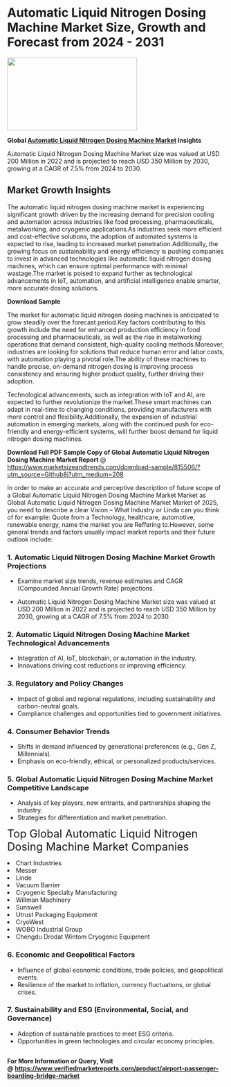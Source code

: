 <H1>Automatic Liquid Nitrogen Dosing Machine Market Size, Growth and Forecast from 2024 - 2031</H1><img class="aligncenter size-medium wp-image-584254" src="https://thirdeyenews.in/wp-content/uploads/2024/09/Global-Market-Research-300x168.jpeg" alt="" width="300" height="168" /><p><strong>Global&nbsp;<a href="https://www.marketsizeandtrends.com/download-sample/815506/?utm_source=Github8j?utm_medium=208">Automatic Liquid Nitrogen Dosing Machine Market</a> Insights</strong></p><p>Automatic Liquid Nitrogen Dosing Machine Market size was valued at USD 200 Million in 2022 and is projected to reach USD 350 Million by 2030, growing at a CAGR of 7.5% from 2024 to 2030.</p><p><h2>Market Growth Insights</h2> <p>The automatic liquid nitrogen dosing machine market is experiencing significant growth driven by the increasing demand for precision cooling and automation across industries like food processing, pharmaceuticals, metalworking, and cryogenic applications.As industries seek more efficient and cost-effective solutions, the adoption of automated systems is expected to rise, leading to increased market penetration.Additionally, the growing focus on sustainability and energy efficiency is pushing companies to invest in advanced technologies like automatic liquid nitrogen dosing machines, which can ensure optimal performance with minimal wastage.The market is poised to expand further as technological advancements in IoT, automation, and artificial intelligence enable smarter, more accurate dosing solutions.</p> <p><strong>Download Sample</strong></p> <p>The market for automatic liquid nitrogen dosing machines is anticipated to grow steadily over the forecast period.Key factors contributing to this growth include the need for enhanced production efficiency in food processing and pharmaceuticals, as well as the rise in metalworking operations that demand consistent, high-quality cooling methods.Moreover, industries are looking for solutions that reduce human error and labor costs, with automation playing a pivotal role.The ability of these machines to handle precise, on-demand nitrogen dosing is improving process consistency and ensuring higher product quality, further driving their adoption.</p> <p>Technological advancements, such as integration with IoT and AI, are expected to further revolutionize the market.These smart machines can adapt in real-time to changing conditions, providing manufacturers with more control and flexibility.Additionally, the expansion of industrial automation in emerging markets, along with the continued push for eco-friendly and energy-efficient systems, will further boost demand for liquid nitrogen dosing machines.</p> <p><span class=""><strong>Download Full PDF Sample Copy of Global Automatic Liquid Nitrogen Dosing Machine Market Report</strong> @ <a href="https://www.marketsizeandtrends.com/download-sample/815506/?utm_source=Github8j?utm_medium=208" target="_blank">https://www.marketsizeandtrends.com/download-sample/815506/?utm_source=Github8j?utm_medium=208</a></span></p><p>In order to make an accurate and perceptive description of future scope of a Global&nbsp;Automatic Liquid Nitrogen Dosing Machine Market Market as Global&nbsp;Automatic Liquid Nitrogen Dosing Machine Market Market of 2025, you need to describe a clear Vision &ndash; What Industry or Linda can you think of for example: Quote from a Technology, healthcare, automotive, renewable energy, name the market you are Reffering to.However, some general trends and factors usually impact market reports and their future outlook include:</p><h3>1.&nbsp;<strong>Automatic Liquid Nitrogen Dosing Machine Market Growth Projections</strong></h3><ul><li>Examine market size trends, revenue estimates and CAGR (Compounded Annual Growth Rate) projections.</li><li><p>Automatic Liquid Nitrogen Dosing Machine Market size was valued at USD 200 Million in 2022 and is projected to reach USD 350 Million by 2030, growing at a CAGR of 7.5% from 2024 to 2030.</p></li></ul><h3>2.&nbsp;<strong>Automatic Liquid Nitrogen Dosing Machine Market Technological Advancements</strong></h3><ul><li>Integration of AI, IoT, blockchain, or automation in the industry.</li><li>Innovations driving cost reductions or improving efficiency.</li></ul><h3>3.&nbsp;<strong>Regulatory and Policy Changes</strong></h3><ul><li>Impact of global and regional regulations, including sustainability and carbon-neutral goals.</li><li>Compliance challenges and opportunities tied to government initiatives.</li></ul><h3>4.&nbsp;<strong>Consumer Behavior Trends</strong></h3><ul><li>Shifts in demand influenced by generational preferences (e.g., Gen Z, Millennials).</li><li>Emphasis on eco-friendly, ethical, or personalized products/services.</li></ul><h3>5.&nbsp;<strong>Global Automatic Liquid Nitrogen Dosing Machine Market Competitive Landscape</strong></h3><ul><li>Analysis of key players, new entrants, and partnerships shaping the industry.</li><li>Strategies for differentiation and market penetration.</li></ul><p data-pm-slice="1 1 []"><span style="color: inherit; font-family: inherit; font-size: 25px;">Top Global Automatic Liquid Nitrogen Dosing Machine Market Companies</span></p><div class="" data-test-id=""><p><li>Chart Industries</li><li> Messer</li><li> Linde</li><li> Vacuum Barrier</li><li> Cryogenic Specialty Manufacturing</li><li> Willman Machinery</li><li> Sunswell</li><li> Utrust Packaging Equipment</li><li> CryoWest</li><li> WOBO Industrial Group</li><li> Chengdu Drodat Wintom Cryogenic Equipment</li></p></div><h3>6.&nbsp;<strong>Economic and Geopolitical Factors</strong></h3><ul><li>Influence of global economic conditions, trade policies, and geopolitical events.</li><li>Resilience of the market to inflation, currency fluctuations, or global crises.</li></ul><h3>7.&nbsp;<strong>Sustainability and ESG (Environmental, Social, and Governance)</strong></h3><ul><li>Adoption of sustainable practices to meet ESG criteria.</li><li>Opportunities in green technologies and circular economy principles.</li></ul><h2><strong style="font-size: 14px;">For More Information or Query, Visit @&nbsp;</strong><a style="background-color: #ffffff; font-size: 14px;" href="https://www.marketsizeandtrends.com/report/automatic-liquid-nitrogen-dosing-machine-market/" target="_blank">https://www.verifiedmarketreports.com/product/airport-passenger-boarding-bridge-market</a></h2>